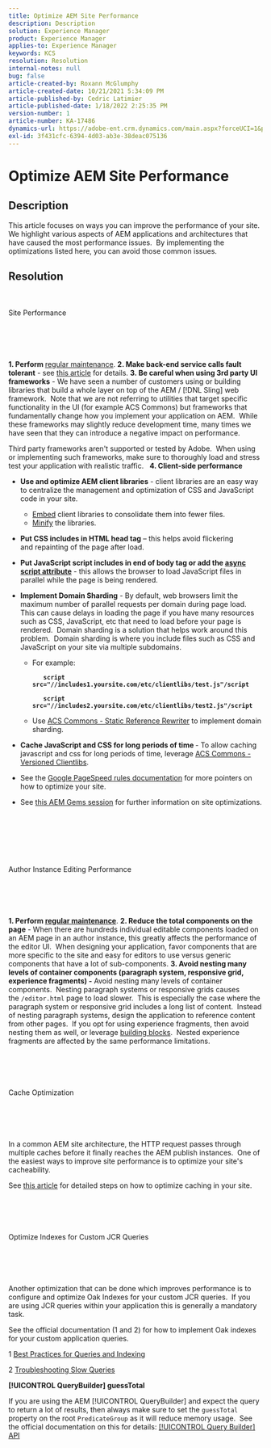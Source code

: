 ```yaml
---
title: Optimize AEM Site Performance
description: Description
solution: Experience Manager
product: Experience Manager
applies-to: Experience Manager
keywords: KCS
resolution: Resolution
internal-notes: null
bug: false
article-created-by: Roxann McGlumphy
article-created-date: 10/21/2021 5:34:09 PM
article-published-by: Cedric Latimier
article-published-date: 1/18/2022 2:25:35 PM
version-number: 1
article-number: KA-17486
dynamics-url: https://adobe-ent.crm.dynamics.com/main.aspx?forceUCI=1&pagetype=entityrecord&etn=knowledgearticle&id=a788e014-9532-ec11-b6e5-000d3a5ba97a
exl-id: 3f431cfc-6394-4d03-ab3e-38deac075136
---
```

# Optimize AEM Site Performance

## Description


This article focuses on ways you can improve the performance of your site.  We highlight various aspects of AEM applications and architectures that have caused the most performance issues.  By implementing the optimizations listed here, you can avoid those common issues.


## Resolution

<br><br>Site Performance<br><br><br><br> <br><br>
<b>1. Perform </b>[regular maintenance](https://helpx.adobe.com/experience-manager/kb/AEM6-Maintenance-Guide.html).
<b>2. Make back-end service calls fault tolerant</b> - see [this article](https://helpx.adobe.com/experience-manager/kb/backend-web-service-call-blocking-threads-AEM.html) for details.
<b>3. Be careful when using 3rd party UI frameworks</b> - We have seen a number of customers using or building libraries that build a whole layer on top of the AEM / [!DNL Sling] web framework.  Note that we are not referring to utilities that target specific functionality in the UI (for example ACS Commons) but frameworks that fundamentally change how you implement your application on AEM.  While these frameworks may slightly reduce development time, many times we have seen that they can introduce a negative impact on performance.

Third party frameworks aren't supported or tested by Adobe.  When using or implementing such frameworks, make sure to thoroughly load and stress test your application with realistic traffic.  
<b>4. Client-side performance</b>

- <b>Use and optimize AEM client libraries</b> - client libraries are an easy way to centralize the management and optimization of CSS and JavaScript code in your site.

    - [Embed](https://helpx.adobe.com/experience-manager/6-3/sites/developing/using/clientlibs.html) client libraries to consolidate them into fewer files.
    - [Minify](https://helpx.adobe.com/experience-manager/6-3/sites/developing/using/clientlibs.html) the libraries.
- <b>Put CSS includes in HTML head tag</b> – this helps avoid flickering and repainting of the page after load.
- <b>Put JavaScript script includes in end of body tag or add the [async script attribute](https://github.com/nateyolles/aem-clientlib-async)</b> - this allows the browser to load JavaScript files in parallel while the page is being rendered.
- <b>Implement Domain Sharding</b> - By default, web browsers limit the maximum number of parallel requests per domain during page load.  This can cause delays in loading the page if you have many resources such as CSS, JavaScript, etc that need to load before your page is rendered.  Domain sharding is a solution that helps work around this problem.  Domain sharding is where you include files such as CSS and JavaScript on your site via multiple subdomains.

    - For example:

        <b>
    
        ```
           script src="//includes1.yoursite.com/etc/clientlibs/test.js"/script

           script src="//includes2.yoursite.com/etc/clientlibs/test2.js"/script
        ```
    
        </b>
    - Use [ACS Commons - Static Reference Rewriter](https://adobe-consulting-services.github.io/acs-aem-commons/features/utils-and-apis/static-reference-rewriter/index.html) to implement domain sharding.
- <b>Cache JavaScript and CSS for long periods of time </b>- To allow caching javascript and css for long periods of time, leverage [ACS Commons - Versioned Clientlibs](https://adobe-consulting-services.github.io/acs-aem-commons/features/versioned-clientlibs/index.html).
- See the [Google PageSpeed rules documentation](https://developers.google.com/speed/docs/insights/rules) for more pointers on how to optimize your site.
- See [this AEM Gems session](https://docs.adobe.com/ddc/en/gems/aem-web-performance.html) for further information on site optimizations.

<br><br><br><br> <br><br>Author Instance Editing Performance<br><br><br><br> <br><br>
<b>1. Perform [regular maintenance](https://helpx.adobe.com/experience-manager/kb/AEM6-Maintenance-Guide.html)</b>.
<b>2. Reduce the total components on the page</b> - When there are hundreds individual editable components loaded on an AEM page in an author instance, this greatly affects the performance of the editor UI.  When designing your application, favor components that are more specific to the site and easy for editors to use versus generic components that have a lot of sub-components.
<b>3. Avoid nesting many levels of container components (paragraph system, responsive grid, experience fragments) -</b> Avoid nesting many levels of container components.  Nesting paragraph systems or responsive grids causes the `/editor.html` page to load slower.  This is especially the case where the paragraph system or responsive grid includes a long list of content.  Instead of nesting paragraph systems, design the application to reference content from other pages.  If you opt for using experience fragments, then avoid nesting them as well, or leverage [building blocks](https://helpx.adobe.com/experience-manager/kt/sites/using/building-blocks-experience-fragment-feature-video-use.html).  Nested experience fragments are affected by the same performance limitations.
<br><br><br><br> <br><br>Cache Optimization<br><br><br><br> <br><br>
In a common AEM site architecture, the HTTP request passes through multiple caches before it finally reaches the AEM publish instances.  One of the easiest ways to improve site performance is to optimize your site's cacheability.

See [this article](https://helpx.adobe.com/experience-manager/kb/optimizing-aem-site-caches.html) for detailed steps on how to optimize caching in your site.
<br><br><br><br> <br><br>Optimize Indexes for Custom JCR Queries<br><br><br><br> <br><br>
Another optimization that can be done which improves performance is to configure and optimize Oak Indexes for your custom JCR queries.  If you are using JCR queries within your application this is generally a mandatory task.

See the official documentation (1 and 2) for how to implement Oak indexes for your custom application queries.

1 [Best Practices for Queries and Indexing](https://experienceleague.adobe.com/docs/experience-manager-65/deploying/practices/best-practices-for-queries-and-indexing.html?lang=en)

2 [Troubleshooting Slow Queries](https://experienceleague.adobe.com/docs/experience-manager-65/developing/bestpractices/troubleshooting-slow-queries.html?lang=en)



<b>[!UICONTROL QueryBuilder] guessTotal</b>

If you are using the AEM [!UICONTROL QueryBuilder] and expect the query to return a lot of results, then always make sure to set the `guessTotal` property on the root `PredicateGroup` as it will reduce memory usage.  See the official documentation on this for details: [[!UICONTROL Query Builder] API](https://experienceleague.adobe.com/docs/experience-manager-65/developing/platform/query-builder/querybuilder-api.html?lang=en#using-p-guesstotal-to-return-the-results)
